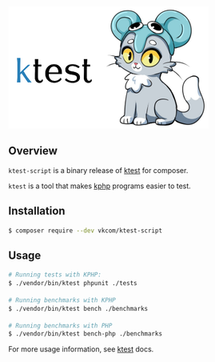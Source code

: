 ![](https://github.com/VKCOM/ktest/blob/master/docs/readme_header.png)

## Overview

`ktest-script` is a binary release of [ktest](https://github.com/VKCOM/ktest) for composer. 

`ktest` is a tool that makes [kphp](https://github.com/VKCOM/kphp/) programs easier to test.

## Installation

```bash
$ composer require --dev vkcom/ktest-script
```

## Usage

```bash
# Running tests with KPHP:
$ ./vendor/bin/ktest phpunit ./tests

# Running benchmarks with KPHP
$ ./vendor/bin/ktest bench ./benchmarks

# Running benchmarks with PHP
$ ./vendor/bin/ktest bench-php ./benchmarks
```

For more usage information, see [ktest](https://github.com/VKCOM/ktest) docs.
